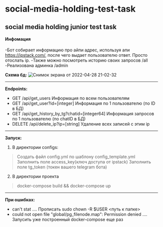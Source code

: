 # social-media-holding-test-task
## social media holding junior test task ##

#### Инфомация ####
-Бот собирает информацию про айпи адрес, используя апи https://ipstack.com/, после чего выдает пользователю ответ. Просто отослать ip.
-Также можно посмотреть историю своих запросов /all
-Реализована админка /admin


**Схема бд:** ![Снимок экрана от 2022-04-28 21-02-32](https://user-images.githubusercontent.com/93537782/165795483-a078fc6d-b571-4b4d-9500-1cd1eaed3194.png)

---

**Endpoints:**
- GET /api/get_users Информация по всем пользователям
- GET /api/get_user?id=[integer] Информация по 1 пользователю (по ID в БД)
- GET /api/get_history_by_tg?chatid=[integer64] Информация запросов по 1 пользователю (по chatID в БД)
- DELETE /api/delete_ip?ip=[string] Удаление всех записей с этим ip
 
---
**Запуск:**
1. В директории configs: 
 > Создать файл config.yml по шаблону config_template.yml
 > Заполнить поле access_key(ключ доступа от ipstack) 
 > Заполнить поле tg_token (токен вашего telegram бота)
2. В директории проекта
 > docker-compose build && docker-compose up

---
**При ошибках:**
 - can't stat .... Прописать sudo chown -R $USER <путь к папке>
 - could not open file "global/pg_filenode.map": Permission denied  .... Запусить уже построенный docker-compose еще раз

